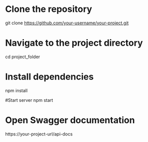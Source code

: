 # Clone the repository
git clone https://github.com/your-username/your-project.git

# Navigate to the project directory
cd project_folder

# Install dependencies
npm install

#Start server
npm start

# Open Swagger documentation
https://your-project-url/api-docs

